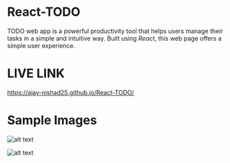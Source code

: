 # React-TODO
TODO web app is a powerful productivity tool that helps users manage their tasks in a simple and intuitive way. Built using *React*, this web page offers a simple user experience.

# LIVE LINK
https://ajay-nishad25.github.io/React-TODO/

# Sample Images
![alt text](https://telegra.ph/file/6f865ba63eeb49ca30f4d.jpg)

![alt text](https://telegra.ph/file/52293b27a2e2925ff222a.jpg)
